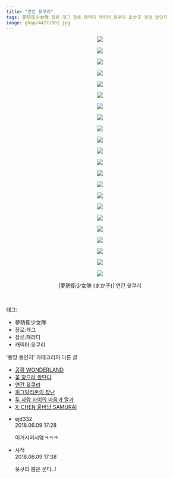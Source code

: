 ```yaml
---
title: "연간 윳쿠리"
tags: 夢防衛少女隊 장르_개그 장르_패러디 캐릭터_윳쿠리 まか子 동방_동인지
image: ghap/4427/001.jpg
---
```

<div class="article">
<p style="text-align: center; clear: none; float: none;"><img src="{{ site.nasurl }}/ghap/4427/001.jpg"/></p>
<p style="text-align: center; clear: none; float: none;"><img src="{{ site.nasurl }}/ghap/4427/002.jpg"/></p>
<p style="text-align: center; clear: none; float: none;"><img src="{{ site.nasurl }}/ghap/4427/003.jpg"/></p>
<p style="text-align: center; clear: none; float: none;"><img src="{{ site.nasurl }}/ghap/4427/004.jpg"/></p>
<p style="text-align: center; clear: none; float: none;"><img src="{{ site.nasurl }}/ghap/4427/005.jpg"/></p>
<p style="text-align: center; clear: none; float: none;"><img src="{{ site.nasurl }}/ghap/4427/006.jpg"/></p>
<p style="text-align: center; clear: none; float: none;"><img src="{{ site.nasurl }}/ghap/4427/007.jpg"/></p>
<p style="text-align: center; clear: none; float: none;"><img src="{{ site.nasurl }}/ghap/4427/008.jpg"/></p>
<p style="text-align: center; clear: none; float: none;"><img src="{{ site.nasurl }}/ghap/4427/009.jpg"/></p>
<p style="text-align: center; clear: none; float: none;"><img src="{{ site.nasurl }}/ghap/4427/010.jpg"/></p>
<p style="text-align: center; clear: none; float: none;"><img src="{{ site.nasurl }}/ghap/4427/011.jpg"/></p>
<p style="text-align: center; clear: none; float: none;"><img src="{{ site.nasurl }}/ghap/4427/012.jpg"/></p>
<p style="text-align: center; clear: none; float: none;"><img src="{{ site.nasurl }}/ghap/4427/013.jpg"/></p>
<p style="text-align: center; clear: none; float: none;"><img src="{{ site.nasurl }}/ghap/4427/014.jpg"/></p>
<p style="text-align: center; clear: none; float: none;"><img src="{{ site.nasurl }}/ghap/4427/015.jpg"/></p>
<p style="text-align: center; clear: none; float: none;"><img src="{{ site.nasurl }}/ghap/4427/016.jpg"/></p>
<p style="text-align: center; clear: none; float: none;"><img src="{{ site.nasurl }}/ghap/4427/017.jpg"/></p>
<p style="text-align: center; clear: none; float: none;"><img src="{{ site.nasurl }}/ghap/4427/018.jpg"/></p>
<p style="text-align: center; clear: none; float: none;"><img src="{{ site.nasurl }}/ghap/4427/019.jpg"/></p>
<p style="text-align: center; clear: none; float: none;"><img src="{{ site.nasurl }}/ghap/4427/020.jpg"/></p>
<p style="text-align: center; clear: none; float: none;"><img src="{{ site.nasurl }}/ghap/4427/021.jpg"/></p>
<p style="text-align: center; clear: none; float: none;"><img src="{{ site.nasurl }}/ghap/4427/022.jpg"/></p>
<p style="text-align: center; clear: none; float: none;">[夢防衛少女隊 (まか子)] 연간 윳쿠리</p>
<p><br/></p>
</div><div class="tagTrail">
<p>태그: </p>
<ul>
<li>夢防衛少女隊</li>
<li>장르:개그</li>
<li>장르:패러디</li>
<li>캐릭터:윳쿠리</li>
</ul>
</div><div class="another">
<p>'동방 동인지' 카테고리의 다른 글</p>
<ul>
<li><a href="/2018-06-09-ghap_4429">공황 WONDERLAND</a></li>
<li><a href="/2018-06-09-ghap_4428">꽃 찾으러 왔단다</a></li>
<li><a href="/2018-06-09-ghap_4427">연간 윳쿠리</a></li>
<li><a href="/2018-06-09-ghap_4426">피그말리온의 장난</a></li>
<li><a href="/2018-06-09-ghap_4425">두 사람 사이의 마음과 열과</a></li>
<li><a href="/2018-06-09-ghap_4424">X-CHEN 울버냥 SAMURAI</a></li>
</ul>
</div><div class="cb_module cb_fluid">
<div class="cb_wrt cb_profile">
<div class="comment">
<ul>
<li class="cb_thumb_off" id="comment15268495">
<div class="cb_comment_area">
<div class="cb_info_area">
<div class="cb_section">
<span class="cb_nick_name">ejd332</span>
</div>
<div class="cb_section">
<span class="cb_date">2018.06.09 17:28 </span>
</div>
</div>
<div class="cb_dsc_comment">
<p class="cb_dsc">
											이거시머시옄ㅋㅋㅋ
										</p>
</div>
</div></li>
<li class="cb_thumb_off" id="comment15268501">
<div class="cb_comment_area">
<div class="cb_info_area">
<div class="cb_section">
<span class="cb_nick_name">사적</span>
</div>
<div class="cb_section">
<span class="cb_date">2018.06.09 17:38 </span>
</div>
</div>
<div class="cb_dsc_comment">
<p class="cb_dsc">
											윳쿠리 붐은 온다..!
										</p>
</div>
</div></li>
</ul>
</div>
</div><!-- commentList close -->
</div>